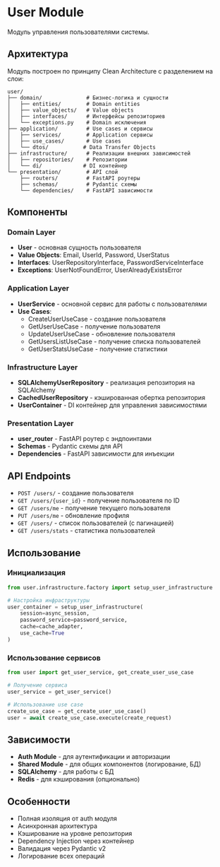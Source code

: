 # User Module

Модуль управления пользователями системы.

## Архитектура

Модуль построен по принципу Clean Architecture с разделением на слои:

```
user/
├── domain/              # Бизнес-логика и сущности
│   ├── entities/        # Domain entities
│   ├── value_objects/   # Value objects
│   ├── interfaces/      # Интерфейсы репозиториев
│   └── exceptions.py    # Domain исключения
├── application/         # Use cases и сервисы
│   ├── services/        # Application сервисы
│   ├── use_cases/       # Use cases
│   └── dtos/           # Data Transfer Objects
├── infrastructure/      # Реализации внешних зависимостей
│   ├── repositories/    # Репозитории
│   └── di/             # DI контейнер
└── presentation/        # API слой
    ├── routers/         # FastAPI роутеры
    ├── schemas/         # Pydantic схемы
    └── dependencies/    # FastAPI зависимости
```

## Компоненты

### Domain Layer

- **User** - основная сущность пользователя
- **Value Objects**: Email, UserId, Password, UserStatus
- **Interfaces**: UserRepositoryInterface, PasswordServiceInterface
- **Exceptions**: UserNotFoundError, UserAlreadyExistsError

### Application Layer

- **UserService** - основной сервис для работы с пользователями
- **Use Cases**:
  - CreateUserUseCase - создание пользователя
  - GetUserUseCase - получение пользователя
  - UpdateUserUseCase - обновление пользователя
  - GetUsersListUseCase - получение списка пользователей
  - GetUserStatsUseCase - получение статистики

### Infrastructure Layer

- **SQLAlchemyUserRepository** - реализация репозитория на SQLAlchemy
- **CachedUserRepository** - кэшированная обертка репозитория
- **UserContainer** - DI контейнер для управления зависимостями

### Presentation Layer

- **user_router** - FastAPI роутер с эндпоинтами
- **Schemas** - Pydantic схемы для API
- **Dependencies** - FastAPI зависимости для инъекции

## API Endpoints

- `POST /users/` - создание пользователя
- `GET /users/{user_id}` - получение пользователя по ID
- `GET /users/me` - получение текущего пользователя
- `PUT /users/me` - обновление профиля
- `GET /users/` - список пользователей (с пагинацией)
- `GET /users/stats` - статистика пользователей

## Использование

### Инициализация

```python
from user.infrastructure.factory import setup_user_infrastructure

# Настройка инфраструктуры
user_container = setup_user_infrastructure(
    session=async_session,
    password_service=password_service,
    cache=cache_adapter,
    use_cache=True
)
```

### Использование сервисов

```python
from user import get_user_service, get_create_user_use_case

# Получение сервиса
user_service = get_user_service()

# Использование use case
create_use_case = get_create_user_use_case()
user = await create_use_case.execute(create_request)
```

## Зависимости

- **Auth Module** - для аутентификации и авторизации
- **Shared Module** - для общих компонентов (логирование, БД)
- **SQLAlchemy** - для работы с БД
- **Redis** - для кэширования (опционально)

## Особенности

- Полная изоляция от auth модуля
- Асинхронная архитектура
- Кэширование на уровне репозитория
- Dependency Injection через контейнер
- Валидация через Pydantic v2
- Логирование всех операций
